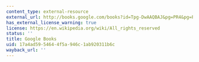 ```yaml
---
content_type: external-resource
external_url: http://books.google.com/books?id=Tpg-DwAAQBAJ&pg=PR4&pg=PAfrontcover
has_external_license_warning: true
license: https://en.wikipedia.org/wiki/All_rights_reserved
status: ''
title: Google Books
uid: 17a4ad59-5464-4f5a-946c-1ab920311b6c
wayback_url: ''
---
```

